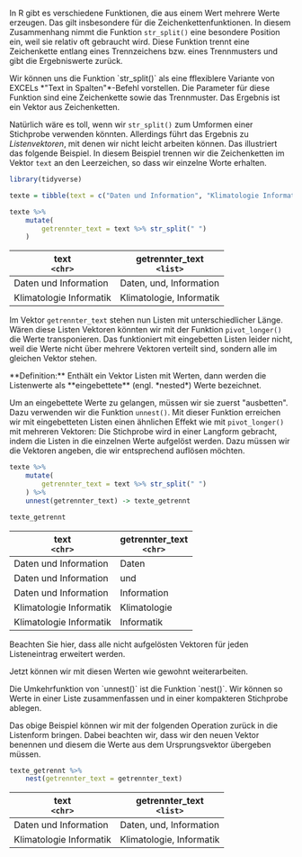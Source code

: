 In R gibt es verschiedene Funktionen, die aus einem Wert mehrere Werte erzeugen. Das gilt insbesondere für die Zeichenkettenfunktionen. In diesem Zusammenhang nimmt die Funktion ``str_split()`` eine besondere Position ein, weil sie relativ oft gebraucht wird. Diese Funktion trennt eine Zeichenkette entlang eines Trennzeichens bzw. eines Trennmusters und gibt die Ergebniswerte zurück.

<p class="alert alert-info" markdown=1>
Wir können uns die Funktion `str_split()` als eine fflexiblere Variante von EXCELs *"Text in Spalten"*-Befehl vorstellen. Die Parameter für diese Funktion sind eine Zeichenkette sowie das Trennmuster. Das Ergebnis ist ein Vektor aus Zeichenketten.
</p>

Natürlich wäre es toll, wenn wir `str_split()` zum Umformen einer Stichprobe verwenden könnten. Allerdings führt das Ergebnis zu  *Listenvektoren*, mit denen wir nicht leicht arbeiten können. Das illustriert das folgende Beispiel. In diesem Beispiel trennen wir die Zeichenketten im Vektor `text` an den Leerzeichen, so dass wir einzelne Worte erhalten. 

```R
library(tidyverse)

texte = tibble(text = c("Daten und Information", "Klimatologie Informatik"))

texte %>% 
    mutate(
        getrennter_text = text %>% str_split(" ")
    )
```

| text <br> `<chr>` | getrennter_text <br>`<list>` |
|---|---|
| Daten und Information   | Daten, und, Information |
| Klimatologie Informatik | Klimatologie, Informatik   |

Im Vektor `getrennter_text` stehen nun Listen mit unterschiedlicher Länge. Wären diese Listen Vektoren könnten wir mit der Funktion `pivot_longer()` die Werte transponieren. Das funktioniert mit eingebetten Listen leider nicht, weil die Werte nicht über mehrere Vektoren verteilt sind, sondern alle im gleichen Vektor stehen.

<p class="alert alert-primary" markdown=1> 
**Definition:** Enthält ein Vektor Listen mit Werten, dann werden die Listenwerte als **eingebettete** (engl. *nested*) Werte bezeichnet. 
</p> 

Um an eingebettete Werte zu gelangen, müssen wir sie zuerst "ausbetten". Dazu verwenden wir die Funktion `unnest()`. Mit dieser Funktion erreichen wir mit eingebetteten Listen einen ähnlichen Effekt wie mit `pivot_longer()` mit mehreren Vektoren: Die Stichprobe wird in einer Langform gebracht, indem die Listen in die einzelnen Werte aufgelöst werden. Dazu müssen wir die Vektoren angeben, die wir entsprechend auflösen möchten. 

```R
texte %>% 
    mutate(
        getrennter_text = text %>% str_split(" ")
    ) %>% 
    unnest(getrennter_text) -> texte_getrennt

texte_getrennt
```

| text <br> `<chr>` | getrennter_text <br>`<chr>` |
|---|---|
| Daten und Information   | Daten |
| Daten und Information   | und |
| Daten und Information   | Information |
| Klimatologie Informatik | Klimatologie   |
| Klimatologie Informatik |  Informatik   |

Beachten Sie hier, dass alle nicht aufgelösten Vektoren für jeden Listeneintrag erweitert werden. 

Jetzt können wir mit diesen Werten wie gewohnt weiterarbeiten. 

<div class="alert alert-info" markdown=1>
Die Umkehrfunktion von `unnest()` ist die Funktion `nest()`. Wir können so Werte in einer Liste zusammenfassen und in einer kompakteren Stichprobe ablegen. 
</div>

Das obige Beispiel können wir mit der folgenden Operation zurück in die Listenform bringen. Dabei beachten wir, dass wir den neuen Vektor benennen und diesem die Werte aus dem Ursprungsvektor übergeben müssen.

```R
texte_getrennt %>% 
    nest(getrennter_text = getrennter_text)
```

| text <br> `<chr>` | getrennter_text <br>`<list>` |
|---|---|
| Daten und Information   | Daten, und, Information |
| Klimatologie Informatik | Klimatologie, Informatik   |
